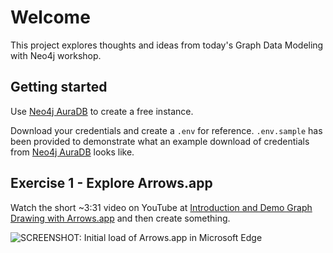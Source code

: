 # Welcome

This project explores thoughts and ideas from today's Graph Data Modeling with Neo4j workshop.

## Getting started

Use [Neo4j AuraDB](https://neo4j.com/cloud/platform/aura-graph-database/) to create a free instance.

Download your credentials and create a `.env` for reference. `.env.sample` has been provided to demonstrate what an example download of credentials from [Neo4j AuraDB](https://neo4j.com/cloud/platform/aura-graph-database/) looks like.

## Exercise 1 - Explore Arrows.app

Watch the short ~3:31 video on YouTube at [Introduction and Demo Graph Drawing with Arrows.app](https://www.youtube.com/watch?v=ZHJ-BrKJ8A4) and then create something.

![SCREENSHOT: Initial load of Arrows.app in Microsoft Edge](./assets/exercise-01/Screenshot%202024-06-18%20at%209.41.32 AM.png)
